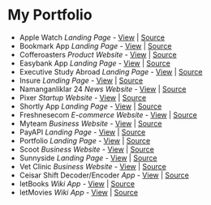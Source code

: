 
# My Portfolio
- Apple Watch *Landing Page* - [View](https://firsturdiev.github.io/NT-projects/apple-watch) | [Source](https://github.com/firsturdiev/NT-projects/tree/main/apple-watch)
- Bookmark App *Landing Page* - [View](https://firsturdiev.github.io/NT-projects/bookmark) | [Source](https://github.com/firsturdiev/NT-projects/tree/main/bookmark)
- Cofferoasters *Product Website* - [View](https://firsturdiev.github.io/NT-projects/coffeeroasters) | [Source](https://github.com/firsturdiev/NT-projects/tree/main/coffeeroasters)
- Easybank App *Landing Page* - [View](https://firsturdiev.github.io/NT-projects/easybank) | [Source](https://github.com/firsturdiev/NT-projects/tree/main/easybank)
- Executive Study Abroad *Landing Page* - [View](https://firsturdiev.github.io/NT-projects/executive-study) | [Source](https://github.com/firsturdiev/NT-projects/tree/main/executive-study)
- Insure *Landing Page* - [View](https://firsturdiev.github.io/NT-projects/**job-listings-with-filtering**) | [Source](https://github.com/firsturdiev/NT-projects/tree/main/insure)
- Namanganliklar 24 *News Website* - [View](https://firsturdiev.github.io/NT-projects/namanganliklar-24) | [Source](https://github.com/firsturdiev/NT-projects/tree/main/namanganliklar-24)
- Pixer *Startup Website* - [View](https://firsturdiev.github.io/NT-projects/pixer) | [Source](https://github.com/firsturdiev/NT-projects/tree/main/pixer)
- Shortly App  *Landing Page* - [View](https://firsturdiev.github.io/NT-projects/shortly-landing-page) | [Source](https://github.com/firsturdiev/NT-projects/tree/main/shortly-landing-page)
- Freshnesecom  *E-commerce Website* - [View](https://nt-ecommerce.netlify.app/) | [Source](https://github.com/firsturdiev/nt-ecommerce)
- Myteam  *Business Website* - [View](https://firsturdiev.github.io/nt-myteam) | [Source](https://github.com/firsturdiev/nt-myteam)
- PayAPI *Landing Page* - [View](https://firsturdiev.github.io/nt-pay-api/) | [Source](https://github.com/firsturdiev/nt-pay-api)
- Portfolio *Landing Page* - [View](https://nt-portfolio-sass.netlify.app/) | [Source](https://github.com/firsturdiev/nt-portfolio-sass)
- Scoot *Business Website* - [View](https://firsturdiev.github.io/nt-scoot) | [Source](https://github.com/firsturdiev/nt-scoot)
- Sunnyside *Landing Page* - [View](https://firsturdiev.github.io/nt-sunnyside) | [Source](https://github.com/firsturdiev/nt-sunnyside)
- Vet Clinic *Business Website* - [View](https://firsturdiev.github.io/nt-vet-clinic) | [Source](https://github.com/firsturdiev/nt-vet-clinic)
- Ceisar Shift Decoder/Encoder *App* - [View](https://firsturdiev.github.io/nt-ceisar-shift) | [Source](https://github.com/firsturdiev/nt-ceisar-shift)
- letBooks *Wiki App* - [View](https://firsturdiev.github.io/nt-letbooks/) | [Source](https://github.com/firsturdiev/nt-letbooks)
- letMovies *Wiki App* - [View](https://firsturdiev.github.io/nt-movies-list) | [Source](https://github.com/firsturdiev/nt-movies-list)
